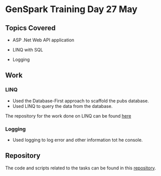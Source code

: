 # GenSpark Training Day 27 May

## Topics Covered

- ASP .Net Web API application

- LINQ with SQL 

- Logging


## Work

### LINQ

- Used the Database-First approach to scaffold the pubs database.
- Used LINQ to query the data from the database.

The repository for the work done on LINQ can be found [here](./UnderstandingLINQSolution)

### Logging

- Used logging to log error and other information tot he console.

## Repository

The code and scripts related to the tasks can be found in this [repository](https://github.com/your-username/your-repository).
